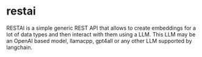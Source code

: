 # restai

RESTAI is a simple generic REST API that allows to create embeddings for a lot of data types and then interact with them using a LLM.
This LLM may be an OpenAI based model, llamacpp, gpt4all or any other LLM supported by langchain.

